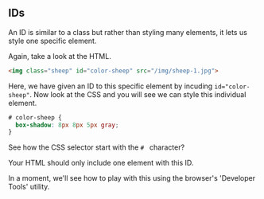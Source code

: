 ## IDs
An ID is similar to a class but rather than styling many elements, it lets us style one specific element.

Again, take a look at the HTML. 

```html
<img class="sheep" id="color-sheep" src="/img/sheep-1.jpg">
```

Here, we have given an ID to this specific element by incuding `id="color-sheep"`. Now look at the CSS and you will see we can style this individual element. 

```css
# color-sheep {
  box-shadow: 8px 8px 5px gray;    
}
```

See how the CSS selector start with the `# ` character?

Your HTML should only include one element with this ID.

In a moment, we'll see how to play with this using the browser's 'Developer Tools' utility.
